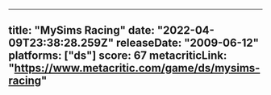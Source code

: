 
---
title: "MySims Racing"
date: "2022-04-09T23:38:28.259Z"
releaseDate: "2009-06-12"
platforms: ["ds"]
score: 67
metacriticLink: "https://www.metacritic.com/game/ds/mysims-racing"
---
